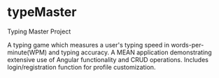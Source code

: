 # typeMaster
Typing Master Project

A typing game which measures a user's typing speed in words-per-minute(WPM) and typing accuracy.
A MEAN application demonstrating extensive use of Angular functionality and CRUD operations.
Includes login/registration function for profile customization.
